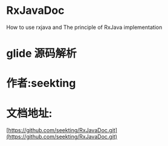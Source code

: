 # RxJavaDoc
How to use rxjava and The principle of RxJava implementation


# glide 源码解析
# 作者:seekting
# 文档地址:
[https://github.com/seekting/RxJavaDoc.git](https://github.com/seekting/RxJavaDoc.git)